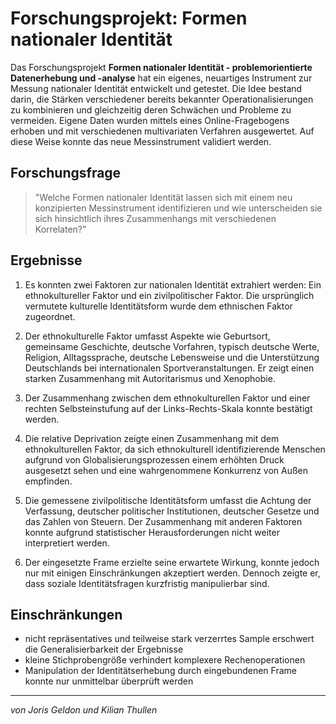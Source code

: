 # Forschungsprojekt: Formen nationaler Identität

Das Forschungsprojekt **Formen nationaler Identität - problemorientierte Datenerhebung und -analyse** hat ein eigenes, neuartiges Instrument zur Messung nationaler Identität entwickelt und getestet. Die Idee bestand darin, die Stärken verschiedener bereits bekannter Operationalisierungen zu kombinieren und gleichzeitig deren Schwächen und Probleme zu vermeiden. Eigene Daten wurden mittels eines Online-Fragebogens erhoben und mit verschiedenen multivariaten Verfahren ausgewertet. Auf diese Weise konnte das neue Messinstrument validiert werden.

## Forschungsfrage
> "Welche Formen nationaler Identität lassen sich mit einem neu konzipierten Messinstrument identifizieren und wie unterscheiden sie sich hinsichtlich ihres Zusammenhangs mit verschiedenen Korrelaten?"

## Ergebnisse

1. Es konnten zwei Faktoren zur nationalen Identität extrahiert werden: Ein ethnokultureller Faktor und ein zivilpolitischer Faktor. Die ursprünglich vermutete kulturelle Identitätsform wurde dem ethnischen Faktor zugeordnet.

2. Der ethnokulturelle Faktor umfasst Aspekte wie Geburtsort, gemeinsame Geschichte, deutsche Vorfahren, typisch deutsche Werte, Religion, Alltagssprache, deutsche Lebensweise und die Unterstützung Deutschlands bei internationalen Sportveranstaltungen. Er zeigt einen starken Zusammenhang mit Autoritarismus und Xenophobie.

3. Der Zusammenhang zwischen dem ethnokulturellen Faktor und einer rechten Selbsteinstufung auf der Links-Rechts-Skala konnte bestätigt werden.

4. Die relative Deprivation zeigte einen Zusammenhang mit dem ethnokulturellen Faktor, da sich ethnokulturell identifizierende Menschen aufgrund von Globalisierungsprozessen einem erhöhten Druck ausgesetzt sehen und eine wahrgenommene Konkurrenz von Außen empfinden.

5. Die gemessene zivilpolitische Identitätsform umfasst die Achtung der Verfassung, deutscher politischer Institutionen, deutscher Gesetze und das Zahlen von Steuern. Der Zusammenhang mit anderen Faktoren konnte aufgrund statistischer Herausforderungen nicht weiter interpretiert werden.

6. Der eingesetzte Frame erzielte seine erwartete Wirkung, konnte jedoch nur mit einigen Einschränkungen akzeptiert werden. Dennoch zeigte er, dass soziale Identitätsfragen kurzfristig manipulierbar sind.


## Einschränkungen

- nicht repräsentatives und teilweise stark verzerrtes Sample erschwert die Generalisierbarkeit der Ergebnisse
- kleine Stichprobengröße verhindert komplexere Rechenoperationen
- Manipulation der Identitätserhebung durch eingebundenen Frame konnte nur unmittelbar überprüft werden

*** 

*von Joris Geldon und Kilian Thullen*






